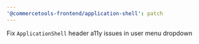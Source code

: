 ```yaml
---
'@commercetools-frontend/application-shell': patch
---
```


Fix `ApplicationShell` header a11y issues in user menu dropdown
